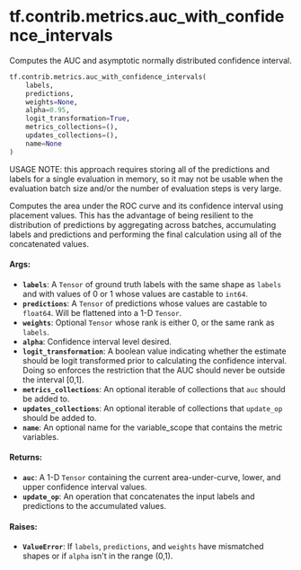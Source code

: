 <div itemscope itemtype="http://developers.google.com/ReferenceObject">
<meta itemprop="name" content="tf.contrib.metrics.auc_with_confidence_intervals" />
<meta itemprop="path" content="Stable" />
</div>

# tf.contrib.metrics.auc_with_confidence_intervals

Computes the AUC and asymptotic normally distributed confidence interval.

``` python
tf.contrib.metrics.auc_with_confidence_intervals(
    labels,
    predictions,
    weights=None,
    alpha=0.95,
    logit_transformation=True,
    metrics_collections=(),
    updates_collections=(),
    name=None
)
```

<!-- Placeholder for "Used in" -->

USAGE NOTE: this approach requires storing all of the predictions and labels
for a single evaluation in memory, so it may not be usable when the evaluation
batch size and/or the number of evaluation steps is very large.

Computes the area under the ROC curve and its confidence interval using
placement values. This has the advantage of being resilient to the
distribution of predictions by aggregating across batches, accumulating labels
and predictions and performing the final calculation using all of the
concatenated values.

#### Args:


* <b>`labels`</b>: A `Tensor` of ground truth labels with the same shape as `labels`
  and with values of 0 or 1 whose values are castable to `int64`.
* <b>`predictions`</b>: A `Tensor` of predictions whose values are castable to
  `float64`. Will be flattened into a 1-D `Tensor`.
* <b>`weights`</b>: Optional `Tensor` whose rank is either 0, or the same rank as
  `labels`.
* <b>`alpha`</b>: Confidence interval level desired.
* <b>`logit_transformation`</b>: A boolean value indicating whether the estimate should
  be logit transformed prior to calculating the confidence interval. Doing
  so enforces the restriction that the AUC should never be outside the
  interval [0,1].
* <b>`metrics_collections`</b>: An optional iterable of collections that `auc` should
  be added to.
* <b>`updates_collections`</b>: An optional iterable of collections that `update_op`
  should be added to.
* <b>`name`</b>: An optional name for the variable_scope that contains the metric
  variables.


#### Returns:


* <b>`auc`</b>: A 1-D `Tensor` containing the current area-under-curve, lower, and
  upper confidence interval values.
* <b>`update_op`</b>: An operation that concatenates the input labels and predictions
  to the accumulated values.


#### Raises:


* <b>`ValueError`</b>: If `labels`, `predictions`, and `weights` have mismatched shapes
or if `alpha` isn't in the range (0,1).